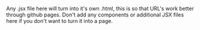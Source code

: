 Any .jsx file here will turn into it's own .html, this is so that URL's work
better through github pages. Don't add any components or additional JSX files
here if you don't want to turn it into a page.
